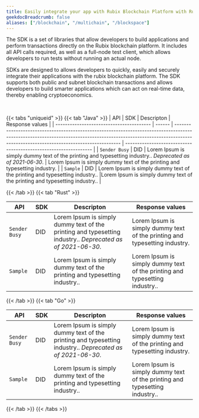 ```yaml
---
title: Easily integrate your app with Rubix Blockchain Platform with Rubix SDKs
geekdocBreadcrumb: false
aliases: ["/blockchain", "/multichain", "/blockspace"]
---
```


The SDK is a set of libraries that allow developers to build applications and perform transactions directly on the Rubix blockchain platform. It includes all API calls required, as well as a full-node test client, which allows developers to run tests without running an actual node.

SDKs are designed to allows developers to quickly, easily and securely integrate their applications with the rubix blockchain platform. The SDK supports both public and subnet blockchain transactions and allows developers to build smarter applications which can act on real-time data, thereby enabling cryptoeconomics.

<br>

{{< tabs "uniqueid" >}}
{{< tab "Java" >}}
| API                                    | SDK   | Descripton                                                                                                                                                                                                          | Response values                                                  |
| ---------------------------------------- | ------ | ------------------------------------------------------------------------------------------------------------------------------------------------------------------------------------------------------------------- | ---------------------------------------------------------------- |
| `Sender Busy`                  | DID    | Lorem Ipsum is simply dummy text of the printing and typesetting industry.. _Deprecated as of 2021-06-30_.                                                       | Lorem Ipsum is simply dummy text of the printing and typesetting industry.      |
| `Sample`                     | DID    | Lorem Ipsum is simply dummy text of the printing and typesetting industry..                                                                                      |Lorem Ipsum is simply dummy text of the printing and typesetting industry..           |

{{< /tab >}}
{{< tab "Rust" >}}

| API                                    | SDK   | Descripton                                                                                                                                                                                                          | Response values                                                  |
| ---------------------------------------- | ------ | ------------------------------------------------------------------------------------------------------------------------------------------------------------------------------------------------------------------- | ---------------------------------------------------------------- |
| `Sender Busy`                  | DID    | Lorem Ipsum is simply dummy text of the printing and typesetting industry.. _Deprecated as of 2021-06-30_.                                                       | Lorem Ipsum is simply dummy text of the printing and typesetting industry.      |
| `Sample`                     | DID    | Lorem Ipsum is simply dummy text of the printing and typesetting industry..                                                                                      |Lorem Ipsum is simply dummy text of the printing and typesetting industry..           |

{{< /tab >}}
{{< tab "Go" >}}

| API                                    | SDK   | Descripton                                                                                                                                                                                                          | Response values                                                  |
| ---------------------------------------- | ------ | ------------------------------------------------------------------------------------------------------------------------------------------------------------------------------------------------------------------- | ---------------------------------------------------------------- |
| `Sender Busy`                  | DID    | Lorem Ipsum is simply dummy text of the printing and typesetting industry.. _Deprecated as of 2021-06-30_.                                                       | Lorem Ipsum is simply dummy text of the printing and typesetting industry.      |
| `Sample`                     | DID    | Lorem Ipsum is simply dummy text of the printing and typesetting industry..                                                                                      |Lorem Ipsum is simply dummy text of the printing and typesetting industry..           |

{{< /tab >}}
{{< /tabs >}}
